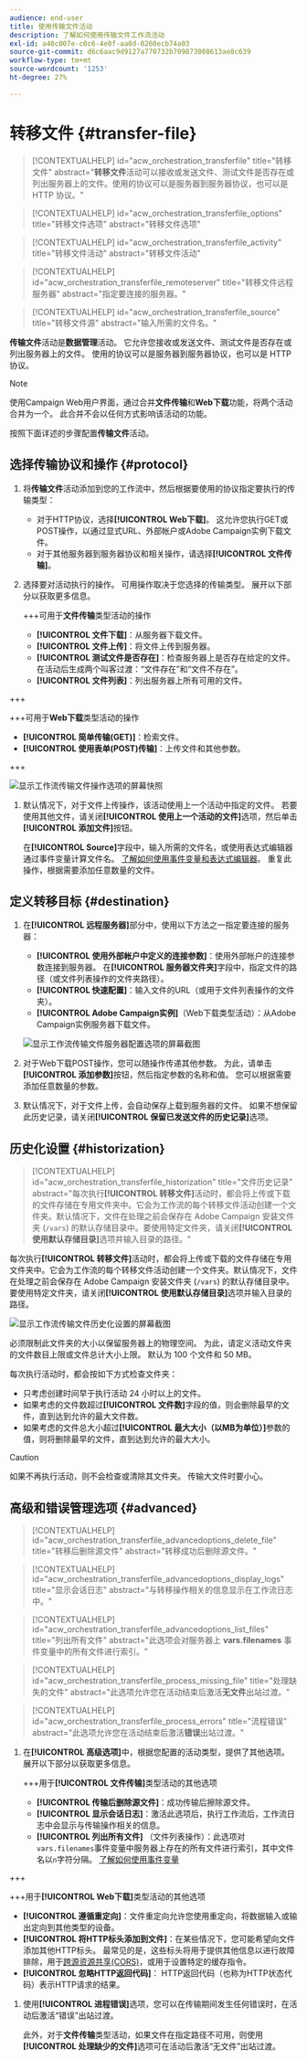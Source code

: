 ```yaml
---
audience: end-user
title: 使用传输文件活动
description: 了解如何使用传输文件工作流活动
exl-id: a40c007e-c0c6-4e0f-aa0d-0260ecb74a03
source-git-commit: d6c6aac9d9127a770732b709873008613ae8c639
workflow-type: tm+mt
source-wordcount: '1253'
ht-degree: 27%

---
```


# 转移文件 {#transfer-file}

>[!CONTEXTUALHELP]
>id="acw_orchestration_transferfile"
>title="转移文件"
>abstract="**转移文件**&#x200B;活动可以接收或发送文件、测试文件是否存在或列出服务器上的文件。使用的协议可以是服务器到服务器协议，也可以是 HTTP 协议。"

>[!CONTEXTUALHELP]
>id="acw_orchestration_transferfile_options"
>title="转移文件选项"
>abstract="转移文件选项"

>[!CONTEXTUALHELP]
>id="acw_orchestration_transferfile_activity"
>title="转移文件活动"
>abstract="转移文件活动"

>[!CONTEXTUALHELP]
>id="acw_orchestration_transferfile_remoteserver"
>title="转移文件远程服务器"
>abstract="指定要连接的服务器。"

>[!CONTEXTUALHELP]
>id="acw_orchestration_transferfile_source"
>title="转移文件源"
>abstract="输入所需的文件名。"

**传输文件**&#x200B;活动是&#x200B;**数据管理**&#x200B;活动。 它允许您接收或发送文件、测试文件是否存在或列出服务器上的文件。 使用的协议可以是服务器到服务器协议，也可以是 HTTP 协议。

>[!NOTE]
>
>使用Campaign Web用户界面，通过合并&#x200B;**文件传输**&#x200B;和&#x200B;**Web下载**&#x200B;功能，将两个活动合并为一个。 此合并不会以任何方式影响该活动的功能。

按照下面详述的步骤配置&#x200B;**传输文件**&#x200B;活动。

## 选择传输协议和操作 {#protocol}

1. 将&#x200B;**传输文件**&#x200B;活动添加到您的工作流中，然后根据要使用的协议指定要执行的传输类型：

   * 对于HTTP协议，选择&#x200B;**[!UICONTROL Web下载]**。 这允许您执行GET或POST操作，以通过显式URL、外部帐户或Adobe Campaign实例下载文件。
   * 对于其他服务器到服务器协议和相关操作，请选择&#x200B;**[!UICONTROL 文件传输]**。

1. 选择要对活动执行的操作。 可用操作取决于您选择的传输类型。 展开以下部分以获取更多信息。

   +++可用于&#x200B;**文件传输**&#x200B;类型活动的操作

   * **[!UICONTROL 文件下载]**：从服务器下载文件。
   * **[!UICONTROL 文件上传]**：将文件上传到服务器。
   * **[!UICONTROL 测试文件是否存在]**：检查服务器上是否存在给定的文件。 在活动后生成两个叫客过渡：“文件存在”和“文件不存在”。
   * **[!UICONTROL 文件列表]**：列出服务器上所有可用的文件。

+++

   +++可用于&#x200B;**Web下载**&#x200B;类型活动的操作

   * **[!UICONTROL 简单传输(GET)]**：检索文件。
   * **[!UICONTROL 使用表单(POST)传输]**：上传文件和其他参数。

+++

   ![显示工作流传输文件操作选项的屏幕快照](../assets/workflow-transfer-file-action.png)

1. 默认情况下，对于文件上传操作，该活动使用上一个活动中指定的文件。 若要使用其他文件，请关闭&#x200B;**[!UICONTROL 使用上一个活动的文件]**&#x200B;选项，然后单击&#x200B;**[!UICONTROL 添加文件]**&#x200B;按钮。

   在&#x200B;**[!UICONTROL Source]**&#x200B;字段中，输入所需的文件名，或使用表达式编辑器通过事件变量计算文件名。 [了解如何使用事件变量和表达式编辑器](../event-variables.md)。 重复此操作，根据需要添加任意数量的文件。

## 定义转移目标 {#destination}

1. 在&#x200B;**[!UICONTROL 远程服务器]**&#x200B;部分中，使用以下方法之一指定要连接的服务器：

   * **[!UICONTROL 使用外部帐户中定义的连接参数]**：使用外部帐户的连接参数连接到服务器。 在&#x200B;**[!UICONTROL 服务器文件夹]**&#x200B;字段中，指定文件的路径（或文件列表操作的文件夹路径）。
   * **[!UICONTROL 快速配置]**：输入文件的URL（或用于文件列表操作的文件夹）。
   * **[!UICONTROL Adobe Campaign实例]**（Web下载类型活动）：从Adobe Campaign实例服务器下载文件。

   ![显示工作流传输文件服务器配置选项的屏幕截图](../assets/workflow-transfer-file-server.png)

1. 对于Web下载POST操作，您可以随操作传递其他参数。 为此，请单击&#x200B;**[!UICONTROL 添加参数]**&#x200B;按钮，然后指定参数的名称和值。 您可以根据需要添加任意数量的参数。

1. 默认情况下，对于文件上传，会自动保存上载到服务器的文件。 如果不想保留此历史记录，请关闭&#x200B;**[!UICONTROL 保留已发送文件的历史记录]**&#x200B;选项。

## 历史化设置 {#historization}

>[!CONTEXTUALHELP]
>id="acw_orchestration_transferfile_historization"
>title="文件历史记录"
>abstract="每次执行&#x200B;**[!UICONTROL 转移文件]**&#x200B;活动时，都会将上传或下载的文件存储在专用文件夹中。它会为工作流的每个转移文件活动创建一个文件夹。默认情况下，文件在处理之前会保存在 Adobe Campaign 安装文件夹 (`/vars`) 的默认存储目录中。要使用特定文件夹，请关闭&#x200B;**[!UICONTROL 使用默认存储目录]**&#x200B;选项并输入目录的路径。"

每次执行&#x200B;**[!UICONTROL 转移文件]**&#x200B;活动时，都会将上传或下载的文件存储在专用文件夹中。它会为工作流的每个转移文件活动创建一个文件夹。默认情况下，文件在处理之前会保存在 Adobe Campaign 安装文件夹 (`/vars`) 的默认存储目录中。要使用特定文件夹，请关闭&#x200B;**[!UICONTROL 使用默认存储目录]**&#x200B;选项并输入目录的路径。

![显示工作流传输文件历史化设置的屏幕截图](../assets/workflow-transfer-file-historization.png)

必须限制此文件夹的大小以保留服务器上的物理空间。 为此，请定义活动文件夹的文件数目上限或文件总计大小上限。 默认为 100 个文件和 50 MB。

每次执行活动时，都会按如下方式检查文件夹：

* 只考虑创建时间早于执行活动 24 小时以上的文件。
* 如果考虑的文件数超过&#x200B;**[!UICONTROL 文件数]**&#x200B;字段的值，则会删除最早的文件，直到达到允许的最大文件数。
* 如果考虑的文件总大小超过&#x200B;**[!UICONTROL 最大大小（以MB为单位）]**&#x200B;参数的值，则将删除最早的文件，直到达到允许的最大大小。

>[!CAUTION]
>
>如果不再执行活动，则不会检查或清除其文件夹。 传输大文件时要小心。

## 高级和错误管理选项 {#advanced}

>[!CONTEXTUALHELP]
>id="acw_orchestration_transferfile_advancedoptions_delete_file"
>title="转移后删除源文件"
>abstract="转移成功后删除源文件。"

>[!CONTEXTUALHELP]
>id="acw_orchestration_transferfile_advancedoptions_display_logs"
>title="显示会话日志"
>abstract="与转移操作相关的信息显示在工作流日志中。"

>[!CONTEXTUALHELP]
>id="acw_orchestration_transferfile_advancedoptions_list_files"
>title="列出所有文件"
>abstract="此选项会对服务器上 **vars.filenames** 事件变量中的所有文件进行索引。"

>[!CONTEXTUALHELP]
>id="acw_orchestration_transferfile_process_missing_file"
>title="处理缺失的文件"
>abstract="此选项允许您在活动结束后激活&#x200B;**无文件**&#x200B;出站过渡。"

>[!CONTEXTUALHELP]
>id="acw_orchestration_transferfile_process_errors"
>title="流程错误"
>abstract="此选项允许您在活动结束后激活&#x200B;**错误**&#x200B;出站过渡。"

1. 在&#x200B;**[!UICONTROL 高级选项]**&#x200B;中，根据您配置的活动类型，提供了其他选项。 展开以下部分以获取更多信息。

   +++用于&#x200B;**[!UICONTROL 文件传输]**&#x200B;类型活动的其他选项

   * **[!UICONTROL 传输后删除源文件]**：成功传输后擦除源文件。
   * **[!UICONTROL 显示会话日志]**：激活此选项后，执行工作流后，工作流日志中会显示与传输操作相关的信息。
   * **[!UICONTROL 列出所有文件]** （文件列表操作）：此选项对`vars.filenames`事件变量中服务器上存在的所有文件进行索引，其中文件名以`n`字符分隔。 [了解如何使用事件变量](../event-variables.md)

+++

   +++用于&#x200B;**[!UICONTROL Web下载]**&#x200B;类型活动的其他选项

   * **[!UICONTROL 遵循重定向]**：文件重定向允许您使用重定向，将数据输入或输出定向到其他类型的设备。
   * **[!UICONTROL 将HTTP标头添加到文件]**：在某些情况下，您可能希望向文件添加其他HTTP标头。 最常见的是，这些标头将用于提供其他信息以进行故障排除，用于[跨源资源共享(CORS)](https://developer.mozilla.org/docs/Web/HTTP/CORS)，或用于设置特定的缓存指令。
   * **[!UICONTROL 忽略HTTP返回代码]**： HTTP返回代码（也称为HTTP状态代码）表示HTTP请求的结果。

1. 使用&#x200B;**[!UICONTROL 进程错误]**&#x200B;选项，您可以在传输期间发生任何错误时，在活动后激活“错误”出站过渡。

   此外，对于&#x200B;**文件传输**&#x200B;类型活动，如果文件在指定路径不可用，则使用&#x200B;**[!UICONTROL 处理缺少的文件]**&#x200B;选项可在活动后激活“无文件”出站过渡。